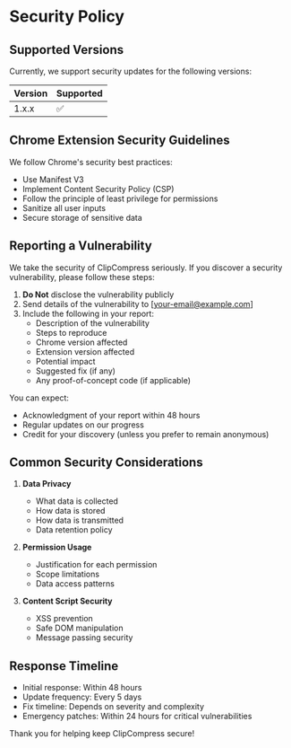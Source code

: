 # Security Policy

## Supported Versions

Currently, we support security updates for the following versions:

| Version | Supported          |
| ------- | ------------------ |
| 1.x.x   | :white_check_mark: |

## Chrome Extension Security Guidelines

We follow Chrome's security best practices:

- Use Manifest V3
- Implement Content Security Policy (CSP)
- Follow the principle of least privilege for permissions
- Sanitize all user inputs
- Secure storage of sensitive data

## Reporting a Vulnerability

We take the security of ClipCompress seriously. If you discover a security vulnerability, please follow these steps:

1. **Do Not** disclose the vulnerability publicly
2. Send details of the vulnerability to [your-email@example.com]
3. Include the following in your report:
   - Description of the vulnerability
   - Steps to reproduce
   - Chrome version affected
   - Extension version affected
   - Potential impact
   - Suggested fix (if any)
   - Any proof-of-concept code (if applicable)

You can expect:

- Acknowledgment of your report within 48 hours
- Regular updates on our progress
- Credit for your discovery (unless you prefer to remain anonymous)

## Common Security Considerations

1. **Data Privacy**

   - What data is collected
   - How data is stored
   - How data is transmitted
   - Data retention policy

2. **Permission Usage**

   - Justification for each permission
   - Scope limitations
   - Data access patterns

3. **Content Script Security**
   - XSS prevention
   - Safe DOM manipulation
   - Message passing security

## Response Timeline

- Initial response: Within 48 hours
- Update frequency: Every 5 days
- Fix timeline: Depends on severity and complexity
- Emergency patches: Within 24 hours for critical vulnerabilities

Thank you for helping keep ClipCompress secure!
